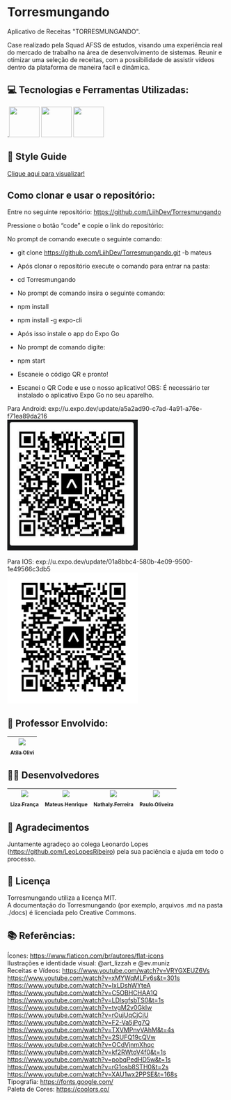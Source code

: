 # Torresmungando


Aplicativo de Receitas "TORRESMUNGANDO".

Case realizado pela Squad AFSS de estudos, visando uma experiência real do mercado de trabalho na área de desenvolvimento de sistemas.
Reunir e otimizar uma seleção de receitas, com a possibilidade de assistir vídeos dentro da plataforma de maneira facíl e dinâmica. 

## :computer: Tecnologias e Ferramentas Utilizadas:<br>

.<img src="https://cdn.jsdelivr.net/gh/devicons/devicon/icons/react/react-original.svg" width="70" height="70" />
<img src="https://cdn.jsdelivr.net/gh/devicons/devicon/icons/illustrator/illustrator-line.svg" width="70" height="70" />
<img src="https://cdn.jsdelivr.net/gh/devicons/devicon/icons/figma/figma-original.svg" width="70" height="70" />

## :book: Style Guide
<a href="https://github.com/LiihDev/Torresmungando/blob/main/11.PNG"> Clique aqui para visualizar!</a>


## Como clonar e usar o repositório: 

Entre no seguinte repositório:  https://github.com/LiihDev/Torresmungando 

Pressione o botão “code” e copie o link do repositório: 

No prompt de comando execute o seguinte comando:  

- git clone https://github.com/LiihDev/Torresmungando.git -b mateus 
- Após clonar o repositório execute o comando para entrar na pasta:  
- cd Torresmungando 
- No prompt de comando insira o seguinte comando:  
- npm install 
- npm install -g expo-cli 
- Após isso instale o app do Expo Go 
- No prompt de comando digite: 
- npm start 
- Escaneie o código QR e pronto! <br>

- Escanei o QR Code e use o nosso aplicativo! OBS: É necessário ter instalado o aplicativo Expo Go no seu aparelho.<br>

Para Android: 
exp://u.expo.dev/update/a5a2ad90-c7ad-4a91-a76e-f71ea89da216 <br>
<img src="https://github.com/LiihDev/Torresmungando/blob/main/2.jpg" width="300" height="300" /> <br>

Para IOS:
exp://u.expo.dev/update/01a8bbc4-580b-4e09-9500-1e49566c3db5 <br>
<img src="https://github.com/LiihDev/Torresmungando/blob/main/3.png" width="300" height="300" /> <br>



## :older_man: Professor Envolvido:
| [<img src="https://avatars.githubusercontent.com/u/37378451?v=4" width=115><br><sub>Atila Olivi</sub>](https://github.com/profatila) 
| :---: |

## :girl::boy: Desenvolvedores
  [<img src="https://avatars.githubusercontent.com/u/101880116?v=4" width=115><br><sub>Liza França</sub>](https://github.com/LiihDev) |  [<img src="https://avatars.githubusercontent.com/u/106276636?v=4" width=115><br><sub>Mateus Henrique</sub>](https://github.com/Mateus2611) |  [<img src="https://avatars.githubusercontent.com/u/98955381?v=4" width=115><br><sub>Nathaly Ferreira</sub>](https://github.com/NathalyFerreiraF) |  [<img src="https://avatars.githubusercontent.com/u/91340154?v=4" width=115><br><sub>Paulo Oliveira</sub>](https://github.com/Paulo-HSO) 
| :---: | :---: | :---: | :---: |

## :pray: Agradecimentos
Juntamente agradeço ao colega Leonardo Lopes (https://github.com/LeoLopesRibeiro) pela sua paciência e ajuda em todo o processo.

## :wrench: Licença
Torresmungando utiliza a licença MIT.<br>
A documentação do Torresmungando (por exemplo, arquivos .md na pasta ./docs) é licenciada pelo Creative Commons.

## :books: Referências:
Ícones: https://www.flaticon.com/br/autores/flat-icons <br>
Ilustrações e identidade visual: @art_lizzah e @ev.muniz <br>
Receitas e Vídeos: https://www.youtube.com/watch?v=VRYGXEUZ6Vs <br>
https://www.youtube.com/watch?v=xMYWqMLFv6s&t=301s <br>
https://www.youtube.com/watch?v=IxLDshWYteA <br>
https://www.youtube.com/watch?v=C5OBHCHAA1Q <br>
https://www.youtube.com/watch?v=LDlsgfsbTS0&t=1s <br>
https://www.youtube.com/watch?v=tvgM2v0GkIw <br>
https://www.youtube.com/watch?v=rOujUqCjCiU <br>
https://www.youtube.com/watch?v=F2-Va5jPg7Q <br>
https://www.youtube.com/watch?v=TXVMPnvVAhM&t=4s <br>
https://www.youtube.com/watch?v=2SUFQ19cQVw <br>
https://www.youtube.com/watch?v=OCdVjnmXhqc <br>
https://www.youtube.com/watch?v=kf2RWtoV4f0&t=1s <br>
https://www.youtube.com/watch?v=pobqPedHD5w&t=1s <br>
https://www.youtube.com/watch?v=rG1osb8STH0&t=2s <br>
https://www.youtube.com/watch?v=XAU1wx2PPSE&t=168s <br>
Tipografia: https://fonts.google.com/<br>
Paleta de Cores: https://coolors.co/
